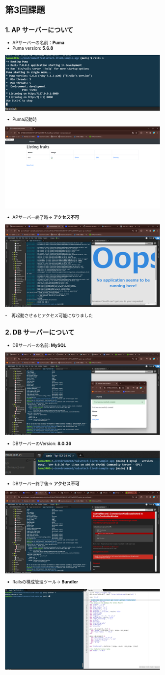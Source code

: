 # 第3回課題


## 1. AP サーバーについて



* APサーバーの名前：**Puma**
* Puma version: **5.6.8**

![サーバー名](images/puma.png)

* Puma起動時

![Puma起動時](/images/fruits.png)

* APサーバー終了時→ **アクセス不可**

![AP終了時](images/pumastop.png)

-　再起動させるとアクセス可能になりました


## 2. DB サーバーについて


* DBサーバーの名前: **MySQL**

![DBサーバー名](images/mysqldstatus.png)

* DBサーバーのVersion: **8.0.36**

![DBバージョン](images/sqlversion.png)

* DBサーバー終了後→ **アクセス不可**

![DB終了時](images/mysqldstop.png)

* Railsの構成管理ツール→ **Bundler**

![構成管理](images/bundler.png)